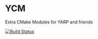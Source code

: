 YCM
===

Extra CMake Modules for YARP and friends


[![Build Status](https://travis-ci.org/robotology/ycm.png?branch=master)](https://travis-ci.org/robotology/ycm)
